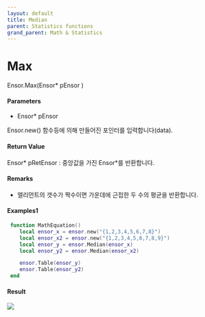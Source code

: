 ```yaml
---
layout: default
title: Median
parent: Statistics functions
grand_parent: Math & Statistics
---
```


# Max

Ensor.Max\(Ensor\* pEnsor \)

#### Parameters

* Ensor\* pEnsor

Ensor.new\(\) 함수등에 의해 만들어진 포인터를 입력합니다\(data\).

#### Return Value

Ensor\* pRetEnsor : 중앙값을 가진 Ensor\*를 반환합니다.

#### Remarks

* 엘리먼트의 갯수가 짝수이면 가운데에 근접한 두 수의 평균을 반환합니다.

#### Examples1

```lua
 function MathEquation()
	local ensor_x = ensor.new("{1,2,3,4,5,6,7,8}")
	local ensor_x2 = ensor.new("{1,2,3,4,5,6,7,8,9}")
 	local ensor_y = ensor.Median(ensor_x)
	local ensor_y2 = ensor.Median(ensor_x2)

	ensor.Table(ensor_y)
	ensor.Table(ensor_y2)
 end
```

#### Result

![](/StatisticsAPI/MedianResultTable.png)

